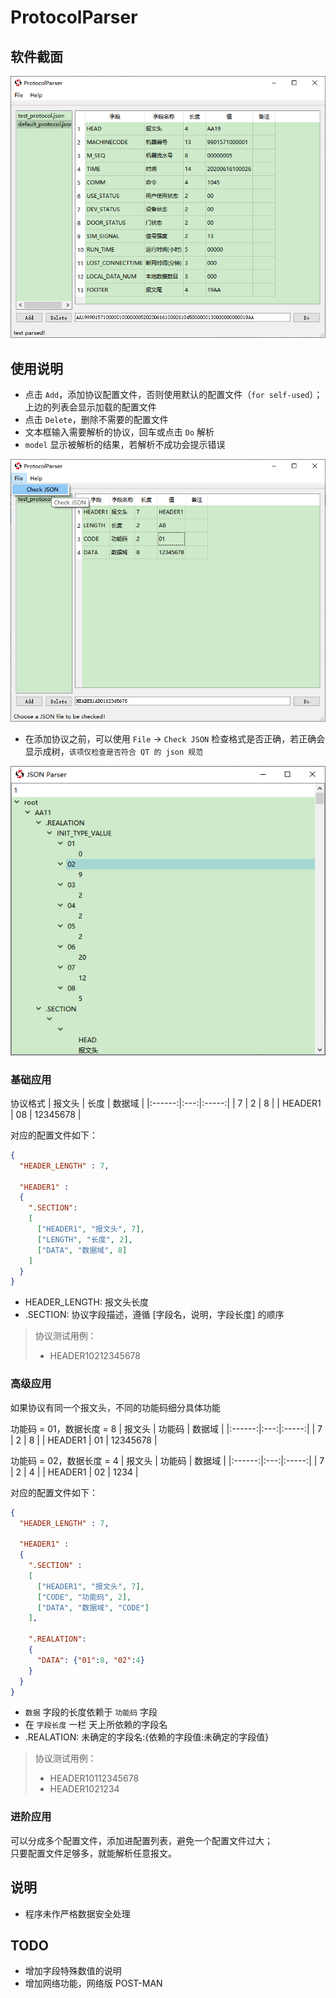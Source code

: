 # ProtocolParser


## 软件截面

![checkJson](./images/界面.PNG)


## 使用说明
- 点击 `Add`，添加协议配置文件，否则使用默认的配置文件（`for self-used`）；上边的列表会显示加载的配置文件
- 点击 `Delete`，删除不需要的配置文件
- 文本框输入需要解析的协议，回车或点击 `Do` 解析
- `model` 显示被解析的结果，若解析不成功会提示错误

![checkJson](./images/checkJson.PNG)
- 在添加协议之前，可以使用 `File` -> `Check JSON` 检查格式是否正确，若正确会显示成树，`该项仅检查是否符合 QT 的 json 规范`

![jsonTree](./images/jsonTree.PNG)


### 基础应用

协议格式
| 报文头 | 长度 | 数据域 |
|:------:|:---:|:-----:|
|    7   |  2  |   8   |
| HEADER1 | 08 | 12345678 |

对应的配置文件如下：
``` json
{
  "HEADER_LENGTH" : 7,

  "HEADER1" :
  {
    ".SECTION":
    [
      ["HEADER1", "报文头", 7],
      ["LENGTH", "长度", 2],
      ["DATA", "数据域", 8]
    ]
  }
}
```
- HEADER_LENGTH: 报文头长度
- .SECTION: 协议字段描述，遵循 [字段名，说明，字段长度] 的顺序

> 协议测试用例：
> - HEADER10212345678


### 高级应用
如果协议有同一个报文头，不同的功能码细分具体功能

功能码 = 01，数据长度 = 8
| 报文头 | 功能码 | 数据域 |
|:------:|:---:|:-----:|
|    7   |  2  |   8   |
| HEADER1 | 01 | 12345678 |

功能码 = 02，数据长度 = 4
| 报文头 | 功能码 | 数据域 |
|:------:|:---:|:-----:|
|    7   |  2  |   4   |
| HEADER1 | 02 | 1234 |

对应的配置文件如下：
``` json
{
  "HEADER_LENGTH" : 7,

  "HEADER1" :
  {
    ".SECTION" :
    [
      ["HEADER1", "报文头", 7],
      ["CODE", "功能码", 2],
      ["DATA", "数据域", "CODE"]
    ],

    ".REALATION":
    {
      "DATA": {"01":8, "02":4}
    }
  }
}
```

- `数据` 字段的长度依赖于 `功能码` 字段
- 在 `字段长度` 一栏  天上所依赖的字段名
- .REALATION: 未确定的字段名:{依赖的字段值:未确定的字段值}

> 协议测试用例：
> - HEADER10112345678
> - HEADER1021234


### 进阶应用
可以分成多个配置文件，添加进配置列表，避免一个配置文件过大；  
只要配置文件足够多，就能解析任意报文。

## 说明
- 程序未作严格数据安全处理

## TODO
- 增加字段特殊数值的说明
- 增加网络功能，网络版 POST-MAN
